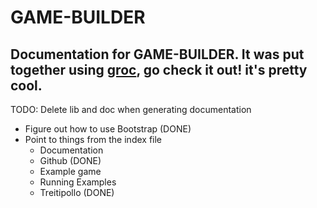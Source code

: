 # GAME-BUILDER

Documentation for GAME-BUILDER. It was put together using [groc][groc], go check it out! it's pretty cool.
-----------------------------------

TODO: Delete lib and doc when generating documentation

- Figure out how to use Bootstrap (DONE)
- Point to things from the index file
    - Documentation
    - Github (DONE)
    - Example game
    - Running Examples
    - Treitipollo (DONE)

[groc]: https://github.com/nevir/groc